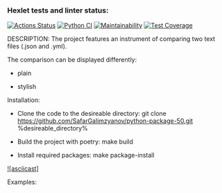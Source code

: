 ### Hexlet tests and linter status:
[![Actions Status](https://github.com/SafarGalimzyanov/python-project-50/workflows/hexlet-check/badge.svg)](https://github.com/SafarGalimzyanov/python-project-50/actions)
[![Python CI](https://github.com/SafarGalimzyanov/python-project-50/actions/workflows/pyci.yml/badge.svg)](https://github.com/SafarGalimzyanov/python-project-50/actions/workflows/pyci.yml)
[![Maintainability](https://api.codeclimate.com/v1/badges/829ddc676d77254bc2e9/maintainability)](https://codeclimate.com/github/SafarGalimzyanov/python-project-50/maintainability)
[![Test Coverage](https://api.codeclimate.com/v1/badges/829ddc676d77254bc2e9/test_coverage)](https://codeclimate.com/github/SafarGalimzyanov/python-project-50/test_coverage)

DESCRIPTION:
The project features an instrument of comparing two text files (.json and .yml).

The comparison can be displayed differently:

 - plain

 - stylish


Installation:

 - Clone the code to the desireable directory:
 git clone https://github.com/SafarGalimzyanov/python-package-50.git %desireable_directory%

 - Build the project with poetry:
 make build

 - Install required packages:
 make package-install

 [![asciicast]]()


Examples:
